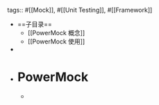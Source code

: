 tags:: #[[Mock]], #[[Unit Testing]], #[[Framework]]

- ==子目录==
	- [[PowerMock 概念]]
	- [[PowerMock 使用]]
-
- # PowerMock
	-